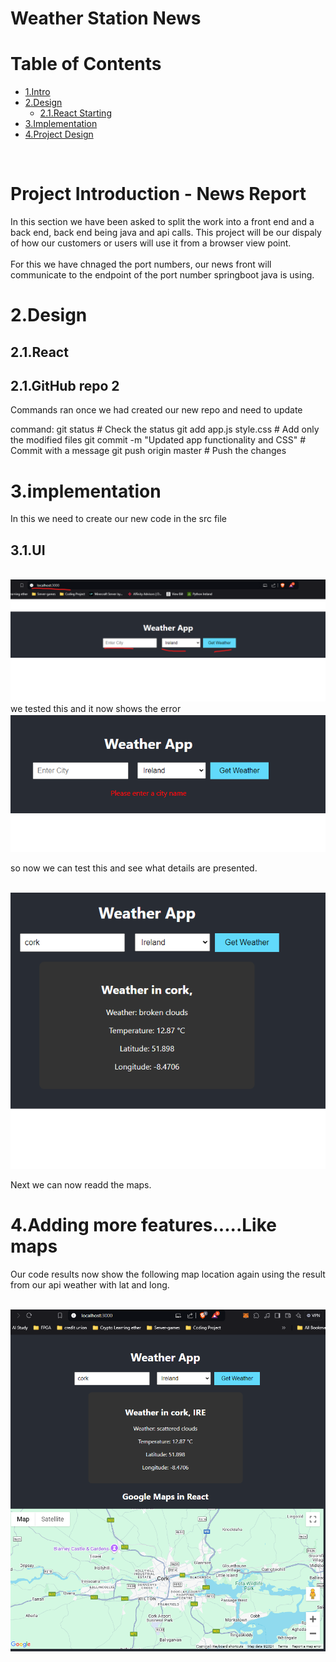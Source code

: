 <h1>Weather Station News</h1>

<h1 id="contents">Table of Contents</h1>

- [1.Intro](#1.intro)
- [2.Design](#2.Design)
  - [2.1.React Starting](#2.1.React)
- [3.Implementation](#3.Implementation)
- [4.Project Design](#4.ProjectDesign)

<br>
<h1 id="1.intro">Project Introduction - News Report</h1>

In this section we have been asked to split the work into a front end and a back end, back end being java and api calls. This project will be our dispaly of how our customers or users will use it from a browser view point.  
<br>
For this we have chnaged the port numbers, our news front will communicate to the endpoint of the port number springboot java is using. 

<h1 id="2.Design">2.Design</h1>

<h2 id="2.1.React">2.1.React</h2>

<h2 id="2.2.React">2.1.GitHub repo 2</h2>

Commands ran once we had created our new repo and need to update

command:
git status                   # Check the status
git add app.js style.css      # Add only the modified files
git commit -m "Updated app functionality and CSS"   # Commit with a message
git push origin master        # Push the changes
<br>

<h1 id="3.Implementation">3.implementation</h1>


In this we need to create our new code in the src file

<h2 id="3.1.UI">3.1.UI</h2>

<br><img src="Images/chapter 3-final result.png"> <br>
we tested this and it now shows the error 
<br><img src="Images/chapter3_errorcatch.png"> <br>

so now we can test this and see what details are presented. 

<br><img src="Images/chapter3_resultWeather.png"> <br>

Next we can now readd the maps. 

<h1 id="4.Design">4.Adding more features.....Like maps</h1>

Our code results now show the following map location again using the result from our api weather with lat and long. 

<br><img src="Images/Chapter4_mapdesign.png"> <br>
